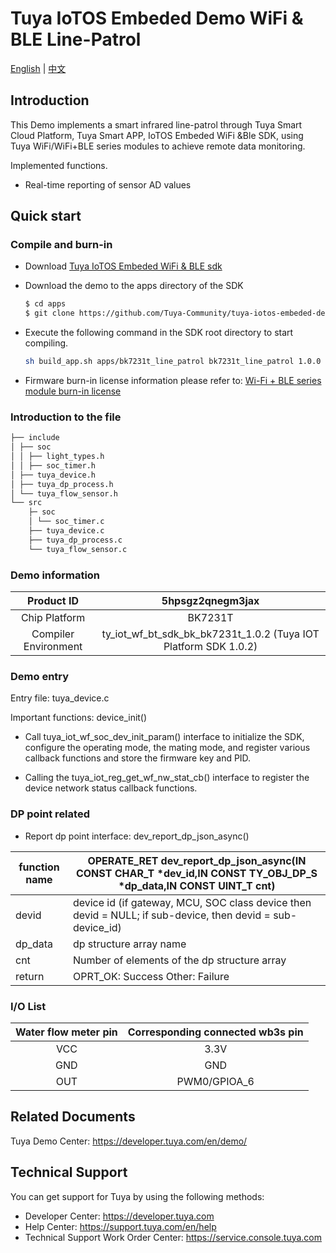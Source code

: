 # Tuya IoTOS Embeded Demo WiFi & BLE Line-Patrol 

[English](./README.md) | [中文](./README_zh.md) 

## Introduction 

This Demo implements a smart infrared line-patrol through Tuya Smart Cloud Platform, Tuya Smart APP, IoTOS Embeded WiFi &Ble SDK, using Tuya WiFi/WiFi+BLE series modules to achieve remote data monitoring.

Implemented functions.

+ Real-time reporting of sensor AD values




## Quick start 

### Compile and burn-in
+ Download [Tuya IoTOS Embeded WiFi & BLE sdk](https://github.com/tuya/tuya-iotos-embeded-sdk-wifi-ble-bk7231t) 

+ Download the demo to the apps directory of the SDK 

  ```bash
  $ cd apps
  $ git clone https://github.com/Tuya-Community/tuya-iotos-embeded-demo-wifi-ble-line-patrol.git
  ```
  
+ Execute the following command in the SDK root directory to start compiling.

  ```bash
  sh build_app.sh apps/bk7231t_line_patrol bk7231t_line_patrol 1.0.0 
  ```

+ Firmware burn-in license information please refer to: [Wi-Fi + BLE series module burn-in license](https://developer.tuya.com/cn/docs/iot/device-development/burn-and-authorization/burn-and-authorize-wifi-ble-modules/burn-and-authorize-wb-series-modules?id=Ka78f4pttsytd) 

 

 ### Introduction to the file 

```bash
├── include
│ ├── soc
│ │ ├── light_types.h
│ │ ├── soc_timer.h
│ ├── tuya_device.h
│ ├── tuya_dp_process.h
│ └── tuya_flow_sensor.h
└── src
    ├─ soc
    │ └── soc_timer.c
    ├── tuya_device.c
    ├── tuya_dp_process.c
    └── tuya_flow_sensor.c
```



 ### Demo information 

| Product ID | 5hpsgz2qnegm3jax |
| :------: | :--------------------------------------------------------: |
| Chip Platform | BK7231T |
| Compiler Environment | ty_iot_wf_bt_sdk_bk_bk7231t_1.0.2 (Tuya IOT Platform SDK 1.0.2) |

  

### Demo entry

Entry file: tuya_device.c

Important functions: device_init()

+ Call tuya_iot_wf_soc_dev_init_param() interface to initialize the SDK, configure the operating mode, the mating mode, and register various callback functions and store the firmware key and PID.

+ Calling the tuya_iot_reg_get_wf_nw_stat_cb() interface to register the device network status callback functions.

 

### DP point related

+ Report dp point interface: dev_report_dp_json_async()

| function name | OPERATE_RET dev_report_dp_json_async(IN CONST CHAR_T *dev_id,IN CONST TY_OBJ_DP_S *dp_data,IN CONST UINT_T cnt) |
| ------------- | ------------------------------------------------------------ |
| devid         | device id (if gateway, MCU, SOC class device then devid = NULL; if sub-device, then devid = sub-device_id) |
| dp_data       | dp structure array name                                      |
| cnt           | Number of elements of the dp structure array                 |
| return        | OPRT_OK: Success Other: Failure                              |

 

### I/O List 

| Water flow meter pin | Corresponding connected wb3s pin |
| :------------------: | :------------------------------: |
|         VCC          |               3.3V               |
|         GND          |               GND                |
|         OUT          |           PWM0/GPIOA_6           |

 

## Related Documents

Tuya Demo Center: https://developer.tuya.com/en/demo/



## Technical Support

You can get support for Tuya by using the following methods:

- Developer Center: https://developer.tuya.com
- Help Center: https://support.tuya.com/en/help
- Technical Support Work Order Center: https://service.console.tuya.com
